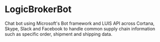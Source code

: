 # LogicBrokerBot
Chat bot using Microsoft's Bot framework and LUIS API across Cortana, Skype, Slack and Facebook to handle common supply chain information such as specific order, shipment and shipping data.
